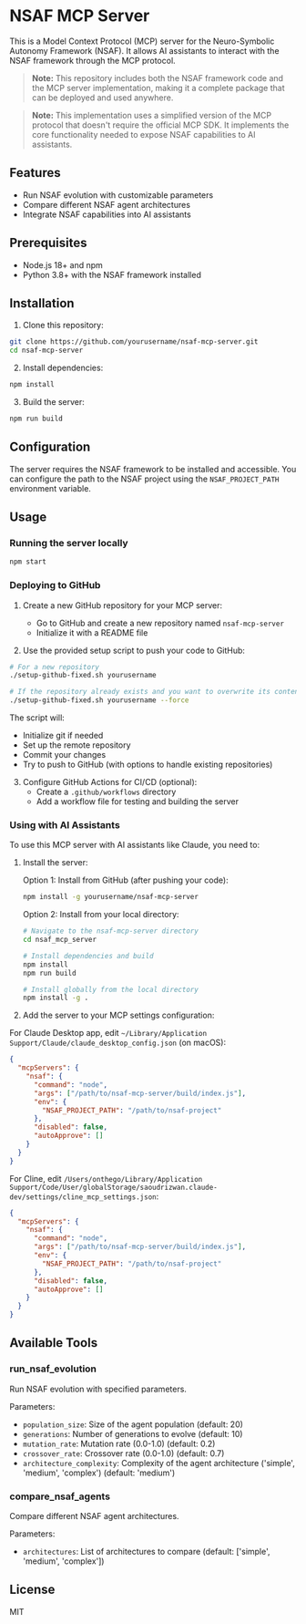 # NSAF MCP Server

This is a Model Context Protocol (MCP) server for the Neuro-Symbolic Autonomy Framework (NSAF). It allows AI assistants to interact with the NSAF framework through the MCP protocol.

> **Note:** This repository includes both the NSAF framework code and the MCP server implementation, making it a complete package that can be deployed and used anywhere.

> **Note:** This implementation uses a simplified version of the MCP protocol that doesn't require the official MCP SDK. It implements the core functionality needed to expose NSAF capabilities to AI assistants.

## Features

- Run NSAF evolution with customizable parameters
- Compare different NSAF agent architectures
- Integrate NSAF capabilities into AI assistants

## Prerequisites

- Node.js 18+ and npm
- Python 3.8+ with the NSAF framework installed

## Installation

1. Clone this repository:
```bash
git clone https://github.com/yourusername/nsaf-mcp-server.git
cd nsaf-mcp-server
```

2. Install dependencies:
```bash
npm install
```

3. Build the server:
```bash
npm run build
```

## Configuration

The server requires the NSAF framework to be installed and accessible. You can configure the path to the NSAF project using the `NSAF_PROJECT_PATH` environment variable.

## Usage

### Running the server locally

```bash
npm start
```

### Deploying to GitHub

1. Create a new GitHub repository for your MCP server:
   - Go to GitHub and create a new repository named `nsaf-mcp-server`
   - Initialize it with a README file

2. Use the provided setup script to push your code to GitHub:
```bash
# For a new repository
./setup-github-fixed.sh yourusername

# If the repository already exists and you want to overwrite its content
./setup-github-fixed.sh yourusername --force
```

The script will:
- Initialize git if needed
- Set up the remote repository
- Commit your changes
- Try to push to GitHub (with options to handle existing repositories)

3. Configure GitHub Actions for CI/CD (optional):
   - Create a `.github/workflows` directory
   - Add a workflow file for testing and building the server

### Using with AI Assistants

To use this MCP server with AI assistants like Claude, you need to:

1. Install the server:

   Option 1: Install from GitHub (after pushing your code):
   ```bash
   npm install -g yourusername/nsaf-mcp-server
   ```

   Option 2: Install from your local directory:
   ```bash
   # Navigate to the nsaf-mcp-server directory
   cd nsaf_mcp_server
   
   # Install dependencies and build
   npm install
   npm run build
   
   # Install globally from the local directory
   npm install -g .
   ```

2. Add the server to your MCP settings configuration:

For Claude Desktop app, edit `~/Library/Application Support/Claude/claude_desktop_config.json` (on macOS):

```json
{
  "mcpServers": {
    "nsaf": {
      "command": "node",
      "args": ["/path/to/nsaf-mcp-server/build/index.js"],
      "env": {
        "NSAF_PROJECT_PATH": "/path/to/nsaf-project"
      },
      "disabled": false,
      "autoApprove": []
    }
  }
}
```

For Cline, edit `/Users/onthego/Library/Application Support/Code/User/globalStorage/saoudrizwan.claude-dev/settings/cline_mcp_settings.json`:

```json
{
  "mcpServers": {
    "nsaf": {
      "command": "node",
      "args": ["/path/to/nsaf-mcp-server/build/index.js"],
      "env": {
        "NSAF_PROJECT_PATH": "/path/to/nsaf-project"
      },
      "disabled": false,
      "autoApprove": []
    }
  }
}
```

## Available Tools

### run_nsaf_evolution

Run NSAF evolution with specified parameters.

Parameters:
- `population_size`: Size of the agent population (default: 20)
- `generations`: Number of generations to evolve (default: 10)
- `mutation_rate`: Mutation rate (0.0-1.0) (default: 0.2)
- `crossover_rate`: Crossover rate (0.0-1.0) (default: 0.7)
- `architecture_complexity`: Complexity of the agent architecture ('simple', 'medium', 'complex') (default: 'medium')

### compare_nsaf_agents

Compare different NSAF agent architectures.

Parameters:
- `architectures`: List of architectures to compare (default: ['simple', 'medium', 'complex'])

## License

MIT

